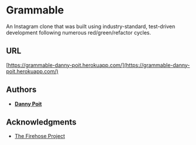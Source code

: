 # Grammable

An Instagram clone that was built using industry-standard, test-driven development following numerous red/green/refactor cycles.

## URL

[https://grammable-danny-poit.herokuapp.com/](https://grammable-danny-poit.herokuapp.com/)

## Authors

* **[Danny Poit](https://github.com/dpoit)**

## Acknowledgments

* [The Firehose Project](http://thefirehoseproject.com/)

